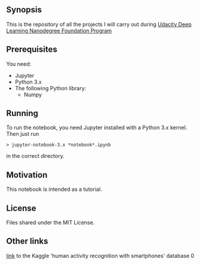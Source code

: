 ## Synopsis

This is the repository of all the projects I will carry out during [Udacity Deep
Learning Nanodegree Foundation
Program](https://www.udacity.com/course/deep-learning-nanodegree-foundation--nd101)

## Prerequisites
You need:

* Jupyter  
* Python 3.x  
* The following Python library:  
    * Numpy

## Running

To run the notebook, you need Jupyter installed with a Python 3.x kernel. Then
just run 
```
> jupyter-notebook-3.x *notebook*.ipynb
```
in the correct directory.

## Motivation

This notebook is intended as a tutorial. 

## License

Files shared under the MIT License.

## Other links
[link](https://www.kaggle.com/uciml/human-activity-recognition-with-smartphones)
to the Kaggle 'human activity recognition with smartphones' database
0


